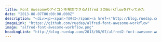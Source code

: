 ```yaml
---
title: Font Awesomeのアイコンを検索できるAlfred 2のWorkflowを作ってみた
date: "2013-08-07T00:00:00.000Z"
description: "<div><p><span>当時は</span><a href=\"http://blog.ruedap.com/2013/07/26/reboooot\">ブログの再開</a><span>が2年ぶりだったけど、作ってみたシリーズも同じく2年ぶり。お久しぶり。さて今回は、ものすっごくニッチなツールだけど、</span><a href=\"http://fontawesome.io/\">Font Awesome</a><span>を使ってる人で</span><a href=\"http://www.alfredapp.com/\">Alfred</a><span>を使ってる人には喜んでもらえる気がする。イコール自分のことなんですけどね。</span></p><p><span>あのアイコンフォントのクラス名を全然覚えられなくて、アイコンの数も300個以上あって把握できなくなっていて、毎回Font Awesomeのサイトを開いて探すのも面倒なので、 Font Awesomeのアイコンをインクリメンタルサーチしてそのクラス名をペーストできる</span><a href=\"https://github.com/ruedap/alfred2-font-awesome-workflow\">Alfred 2用のプラグイン</a><span>を作ってみた。</span></p><p><span>百聞は一見に如かず、どんなものかは以下のスクリーンキャストをご覧ください。</span></p></div>"
imageLink: "https://github.com/ruedap/alfred-font-awesome-workflow"
image: "alfred-font-awesome-workflow.png"
headingLink: "http://blog.ruedap.com/2013/08/07/alfred2-font-awesome-workflow"
---
```

